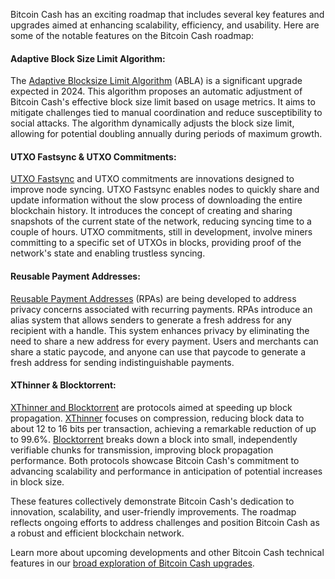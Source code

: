 Bitcoin Cash has an exciting roadmap that includes several key features and upgrades aimed at enhancing scalability, efficiency, and usability. Here are some of the notable features on the Bitcoin Cash roadmap:

#### Adaptive Block Size Limit Algorithm:

The [Adaptive Blocksize Limit Algorithm](https://gitlab.com/0353F40E/ebaa) (ABLA) is a significant upgrade expected in 2024. This algorithm proposes an automatic adjustment of Bitcoin Cash's effective block size limit based on usage metrics. It aims to mitigate challenges tied to manual coordination and reduce susceptibility to social attacks. The algorithm dynamically adjusts the block size limit, allowing for potential doubling annually during periods of maximum growth.

#### UTXO Fastsync & UTXO Commitments:

[UTXO Fastsync](https://bitcoincashresearch.org/t/chip-2021-07-utxo-fastsync/502) and UTXO commitments are innovations designed to improve node syncing. UTXO Fastsync enables nodes to quickly share and update information without the slow process of downloading the entire blockchain history. It introduces the concept of creating and sharing snapshots of the current state of the network, reducing syncing time to a couple of hours. UTXO commitments, still in development, involve miners committing to a specific set of UTXOs in blocks, providing proof of the network's state and enabling trustless syncing.

#### Reusable Payment Addresses:

[Reusable Payment Addresses](https://github.com/imaginaryusername/Reusable_specs/blob/master/reusable_addresses.md) (RPAs) are being developed to address privacy concerns associated with recurring payments. RPAs introduce an alias system that allows senders to generate a fresh address for any recipient with a handle. This system enhances privacy by eliminating the need to share a new address for every payment. Users and merchants can share a static paycode, and anyone can use that paycode to generate a fresh address for sending indistinguishable payments.

#### XThinner & Blocktorrent:

[XThinner and Blocktorrent](https://www.reddit.com/r/btc/comments/afeput/xthinnerblocktorrent_development_status_update/) are protocols aimed at speeding up block propagation. [XThinner](https://github.com/jtoomim/xthinner-spec) focuses on compression, reducing block data to about 12 to 16 bits per transaction, achieving a remarkable reduction of up to 99.6%. [Blocktorrent](https://github.com/jtoomim/blocktorrent-python) breaks down a block into small, independently verifiable chunks for transmission, improving block propagation performance. Both protocols showcase Bitcoin Cash's commitment to advancing scalability and performance in anticipation of potential increases in block size.

These features collectively demonstrate Bitcoin Cash's dedication to innovation, scalability, and user-friendly improvements. The roadmap reflects ongoing efforts to address challenges and position Bitcoin Cash as a robust and efficient blockchain network.

Learn more about upcoming developments and other Bitcoin Cash technical features in our [broad exploration of Bitcoin Cash upgrades](https://bchfaq.com/what-is-the-difference-between-bitcoin-and-bitcoin-cash-part-4/#bitcoin-cash-upgrades).